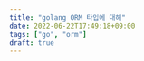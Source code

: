 ```yaml
---
title: "golang ORM 타입에 대해"
date: 2022-06-22T17:49:18+09:00
tags: ["go", "orm"]
draft: true
---
```


